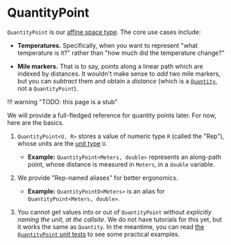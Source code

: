 # QuantityPoint

`QuantityPoint` is our [affine space type](http://videocortex.io/2018/Affine-Space-Types/).  The
core use cases include:

- **Temperatures.**  Specifically, when you want to represent "what temperature is it?" rather than
  "how much did the temperature change?"

- **Mile markers.**  That is to say, points along a linear path which are indexed by distances.  It
  wouldn't make sense to _add_ two mile markers, but you can _subtract_ them and obtain a _distance_
  (which is a [`Quantity`](./quantity.md), not a `QuantityPoint`).

!!! warning "TODO: this page is a stub"

We will provide a full-fledged reference for quantity points later.  For now, here are the basics.

1. `QuantityPoint<U, R>` stores a value of numeric type `R` (called the "Rep"), whose units are the
   [unit type](./unit.md) `U`.

    - **Example:** `QuantityPoint<Meters, double>` represents an along-path point, whose distance is
      measured in `Meters`, in a `double` variable.

2. We provide "Rep-named aliases" for better ergonomics.

    - **Example:** `QuantityPointD<Meters>` is an alias for `QuantityPoint<Meters, double>`.

3. You cannot get values into or out of `QuantityPoint` without _explicitly naming the unit, at the
   callsite_.  We do not have tutorials for this yet, but it works the same as `Quantity`.  In the
   meantime, you can read [the `QuantityPoint` unit
   tests](https://github.com/aurora-opensource/au/blob/main/au/quantity_point_test.cc) to see some
   practical examples.
